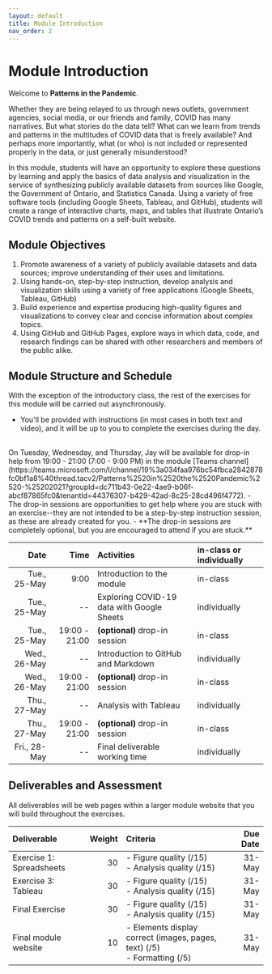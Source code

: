 ```yaml
---
layout: default
title: Module Introduction
nav_order: 2
---
```


<!-- Edit the content below for the workshop in question. Once you're ready to publish, remove the comment characters e.g. "<!--" at the start and end 

-->

<!--
<div class='tableauPlaceholder' id='viz1621708555453' style='position: relative'><noscript><a href='#'><img alt='Dashboard 1 ' src='https:&#47;&#47;public.tableau.com&#47;static&#47;images&#47;va&#47;vax-rates&#47;Dashboard1&#47;1_rss.png' style='border: none' /></a></noscript><object class='tableauViz'  style='display:none;'><param name='host_url' value='https%3A%2F%2Fpublic.tableau.com%2F' /> <param name='embed_code_version' value='3' /> <param name='site_root' value='' /><param name='name' value='vax-rates&#47;Dashboard1' /><param name='tabs' value='no' /><param name='toolbar' value='yes' /><param name='static_image' value='https:&#47;&#47;public.tableau.com&#47;static&#47;images&#47;va&#47;vax-rates&#47;Dashboard1&#47;1.png' /> <param name='animate_transition' value='yes' /><param name='display_static_image' value='yes' /><param name='display_spinner' value='yes' /><param name='display_overlay' value='yes' /><param name='display_count' value='yes' /><param name='language' value='en' /><param name='filter' value='publish=yes' /></object></div>

<script type='text/javascript'>                    var divElement = document.getElementById('viz1621708555453');                    var vizElement = divElement.getElementsByTagName('object')[0];                    if ( divElement.offsetWidth > 800 ) { vizElement.style.minWidth='420px';vizElement.style.maxWidth='650px';vizElement.style.width='100%';vizElement.style.minHeight='587px';vizElement.style.maxHeight='887px';vizElement.style.height=(divElement.offsetWidth*0.75)+'px';} else if ( divElement.offsetWidth > 500 ) { vizElement.style.minWidth='420px';vizElement.style.maxWidth='650px';vizElement.style.width='100%';vizElement.style.minHeight='587px';vizElement.style.maxHeight='887px';vizElement.style.height=(divElement.offsetWidth*0.75)+'px';} else { vizElement.style.width='100%';vizElement.style.height='727px';}                     var scriptElement = document.createElement('script');                    scriptElement.src = 'https://public.tableau.com/javascripts/api/viz_v1.js';                    vizElement.parentNode.insertBefore(scriptElement, vizElement);                </script>
-->



# Module Introduction
Welcome to **Patterns in the Pandemic**. 

Whether they are being relayed to us through news outlets, government agencies, social media, or our friends and family, COVID has many narratives. But what stories do the data tell? What can we learn from trends and patterns in the multitudes of COVID data that is freely available? And perhaps more importantly, what (or who) is not included or represented properly in the data, or just generally misunderstood? 

In this module, students will have an opportunity to explore these questions by learning and apply the basics of data analysis and visualization in the service of synthesizing publicly available datasets from sources like Google, the Government of Ontario, and Statistics Canada. Using a variety of free software tools (including Google Sheets, Tableau, and GitHub), students will create a range of interactive charts, maps, and tables that illustrate Ontario’s COVID trends and patterns on a self-built website. 

## Module Objectives
1.	Promote awareness of a variety of publicly available datasets and data sources; improve understanding of their uses and limitations.
2.	Using hands-on, step-by-step instruction, develop analysis and visualization skills using a variety of free applications (Google Sheets, Tableau, GitHub)
3.	Build experience and expertise producing high-quality figures and visualizations to convey clear and concise information about complex topics. 
4.	Using GitHub and GitHub Pages, explore ways in which data, code, and research findings can be shared with other researchers and members of the public alike. 


## Module Structure and Schedule 
With the exception of the introductory class, the rest of the exercises for this module will be carried out asynchronously. 
- You'll be provided with instructions (in most cases in both text and video), and it will be up to you to complete the exercises during the day.  
<br>
On Tuesday, Wednesday, and Thursday, Jay will be available for drop-in help from 19:00 - 21:00 (7:00 - 9:00 PM) in the module [Teams channel](https://teams.microsoft.com/l/channel/19%3a034faa976bc54fbca2842878fc0bf1a8%40thread.tacv2/Patterns%2520in%2520the%2520Pandemic%2520-%25202021?groupId=dc711b43-0e22-4ae9-b06f-abcf87865fc0&tenantId=44376307-b429-42ad-8c25-28cd496f4772). 
- The drop-in sessions are opportunities to get help where you are stuck with an exercise--they are not intended to be a step-by-step instruction session, as these are already created for you. 
- **The drop-in sessions are completely optional, but you are encouraged to attend if you are stuck.**

|Date|Time|Activities|in-class or individually| 
|---:|---:|:---|:---|
|Tue., 25-May|9:00|Introduction to the module|in-class|
|Tue., 25-May|--|Exploring COVID-19 data with Google Sheets|individually|
|Tue., 25-May|19:00 - 21:00|**(optional)** drop-in session|in-class|
|Wed., 26-May|--|Introduction to GitHub and Markdown|individually|
|Wed., 26-May|19:00 - 21:00|**(optional)** drop-in session|in-class|
|Thu., 27-May|--|Analysis with Tableau|individually|
|Thu., 27-May|19:00 - 21:00|**(optional)** drop-in session|in-class|
|Fri., 28-May|--|Final deliverable working time|individually|

## Deliverables and Assessment
All deliverables will be web pages within a larger module website that you will build throughout the exercises.  

|Deliverable|Weight|Criteria|Due Date|
|:---|---:|:---|---:|
|Exercise 1: Spreadsheets|30|- Figure quality (/15) <br> - Analysis quality (/15) |31-May|
|Exercise 3: Tableau|30|- Figure quality (/15) <br> - Analysis quality (/15) |31-May|
|Final Exercise|30|- Figure quality (/15) <br> - Analysis quality (/15) |31-May|
|Final module website|10|- Elements display correct (images, pages, text) (/5) <br> - Formatting (/5) |31-May|

<!--
## 1. Workshop Introduction
Follow along with the introductory video (or slides).

### Video
<iframe height="480" width="853" allowfullscreen frameborder=0 src="https://echo360.ca/media/a65689c0-c35c-4f33-9c12-f0ac97883f54/public?autoplay=false&automute=false"></iframe>

### Slides
<iframe src="https://docs.google.com/presentation/d/e/2PACX-1vSB6guZ6tdX2wPcsMAzviOOQrcRAeiUNEIAtIRniSx4C3D0Gl35wi60jB5sRlB9eGfs8dVcNvweXxHY/embed?start=false&loop=true&delayms=3000" frameborder="0" width="720" height="434" allowfullscreen="true" mozallowfullscreen="true" webkitallowfullscreen="true"></iframe>
<br>
<br>
When you're ready, navigate to your [first lesson](lesson1) to start using GitHub.

## 2. [Optional] Introduction to GitHub
(optional) Watch the following short introductory video ***What is GitHub?***   
<iframe width="719" height="480" src="https://www.youtube.com/embed/w3jLJU7DT5E" frameborder="0" allow="accelerometer; autoplay; clipboard-write; encrypted-media; gyroscope; picture-in-picture" allowfullscreen></iframe>
<br>
<br>
-->